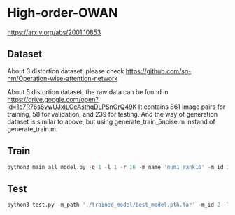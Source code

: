 # High-order-OWAN
https://arxiv.org/abs/2001.10853
## Dataset
About 3 distortion dataset, please check https://github.com/sg-nm/Operation-wise-attention-network

About 5 distortion dataset, the raw data can be found in https://drive.google.com/open?id=1e7R76s6vwUJxILOcAsthgDLPSnOrQ49K
It contains 861 image pairs for training, 58 for validation, and 239 for testing. And the way of generation dataset is similar to above, but using generate_train_5noise.m instand of generate_train.m.

## Train
``` python
python3 main_all_model.py -g 1 -l 1 -r 16 -m_name 'num1_rank16' -m_id 2
```

## Test
``` python
python3 test.py -m_path './trained_model/best_model.pth.tar' -m_id 2 -l 10 -cn 'moderate'
```
